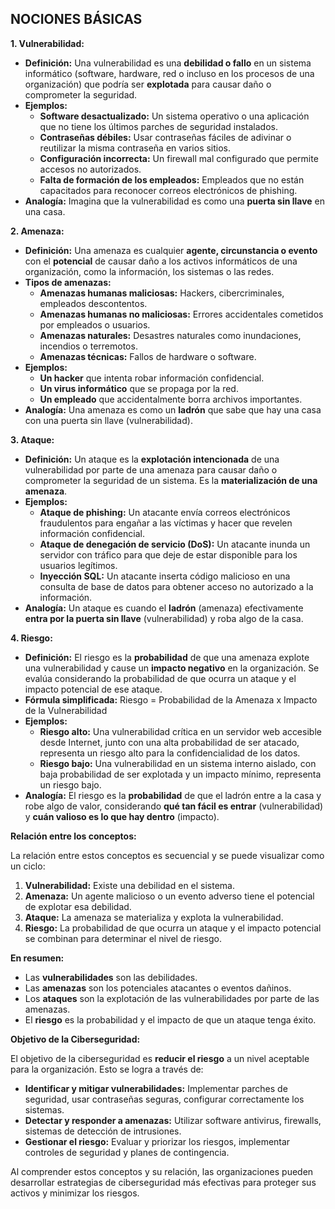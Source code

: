 ##  NOCIONES BÁSICAS

**1. Vulnerabilidad:**

*   **Definición:** Una vulnerabilidad es una **debilidad o fallo** en un sistema informático (software, hardware, red o incluso en los procesos de una organización) que podría ser **explotada** para causar daño o comprometer la seguridad.
*   **Ejemplos:**
    *   **Software desactualizado:** Un sistema operativo o una aplicación que no tiene los últimos parches de seguridad instalados.
    *   **Contraseñas débiles:** Usar contraseñas fáciles de adivinar o reutilizar la misma contraseña en varios sitios.
    *   **Configuración incorrecta:** Un firewall mal configurado que permite accesos no autorizados.
    *   **Falta de formación de los empleados:** Empleados que no están capacitados para reconocer correos electrónicos de phishing.
*   **Analogía:** Imagina que la vulnerabilidad es como una **puerta sin llave** en una casa.

**2. Amenaza:**

*   **Definición:** Una amenaza es cualquier **agente, circunstancia o evento** con el **potencial** de causar daño a los activos informáticos de una organización, como la información, los sistemas o las redes.
*   **Tipos de amenazas:**
    *   **Amenazas humanas maliciosas:** Hackers, cibercriminales, empleados descontentos.
    *   **Amenazas humanas no maliciosas:** Errores accidentales cometidos por empleados o usuarios.
    *   **Amenazas naturales:** Desastres naturales como inundaciones, incendios o terremotos.
    *   **Amenazas técnicas:** Fallos de hardware o software.
*   **Ejemplos:**
    *   **Un hacker** que intenta robar información confidencial.
    *   **Un virus informático** que se propaga por la red.
    *   **Un empleado** que accidentalmente borra archivos importantes.
*   **Analogía:** Una amenaza es como un **ladrón** que sabe que hay una casa con una puerta sin llave (vulnerabilidad).

**3. Ataque:**

*   **Definición:** Un ataque es la **explotación intencionada** de una vulnerabilidad por parte de una amenaza para causar daño o comprometer la seguridad de un sistema. Es la **materialización de una amenaza**.
*   **Ejemplos:**
    *   **Ataque de phishing:** Un atacante envía correos electrónicos fraudulentos para engañar a las víctimas y hacer que revelen información confidencial.
    *   **Ataque de denegación de servicio (DoS):** Un atacante inunda un servidor con tráfico para que deje de estar disponible para los usuarios legítimos.
    *   **Inyección SQL:** Un atacante inserta código malicioso en una consulta de base de datos para obtener acceso no autorizado a la información.
*   **Analogía:** Un ataque es cuando el **ladrón** (amenaza) efectivamente **entra por la puerta sin llave** (vulnerabilidad) y roba algo de la casa.

**4. Riesgo:**

*   **Definición:** El riesgo es la **probabilidad** de que una amenaza explote una vulnerabilidad y cause un **impacto negativo** en la organización. Se evalúa considerando la probabilidad de que ocurra un ataque y el impacto potencial de ese ataque.
*   **Fórmula simplificada:** Riesgo = Probabilidad de la Amenaza x Impacto de la Vulnerabilidad
*   **Ejemplos:**
    *   **Riesgo alto:** Una vulnerabilidad crítica en un servidor web accesible desde Internet, junto con una alta probabilidad de ser atacado, representa un riesgo alto para la confidencialidad de los datos.
    *   **Riesgo bajo:** Una vulnerabilidad en un sistema interno aislado, con baja probabilidad de ser explotada y un impacto mínimo, representa un riesgo bajo.
*   **Analogía:** El riesgo es la **probabilidad** de que el ladrón entre a la casa y robe algo de valor, considerando **qué tan fácil es entrar** (vulnerabilidad) y **cuán valioso es lo que hay dentro** (impacto).

**Relación entre los conceptos:**

La relación entre estos conceptos es secuencial y se puede visualizar como un ciclo:

1. **Vulnerabilidad:** Existe una debilidad en el sistema.
2. **Amenaza:** Un agente malicioso o un evento adverso tiene el potencial de explotar esa debilidad.
3. **Ataque:** La amenaza se materializa y explota la vulnerabilidad.
4. **Riesgo:** La probabilidad de que ocurra un ataque y el impacto potencial se combinan para determinar el nivel de riesgo.

**En resumen:**

*   Las **vulnerabilidades** son las debilidades.
*   Las **amenazas** son los potenciales atacantes o eventos dañinos.
*   Los **ataques** son la explotación de las vulnerabilidades por parte de las amenazas.
*   El **riesgo** es la probabilidad y el impacto de que un ataque tenga éxito.

**Objetivo de la Ciberseguridad:**

El objetivo de la ciberseguridad es **reducir el riesgo** a un nivel aceptable para la organización. Esto se logra a través de:

*   **Identificar y mitigar vulnerabilidades:** Implementar parches de seguridad, usar contraseñas seguras, configurar correctamente los sistemas.
*   **Detectar y responder a amenazas:** Utilizar software antivirus, firewalls, sistemas de detección de intrusiones.
*   **Gestionar el riesgo:** Evaluar y priorizar los riesgos, implementar controles de seguridad y planes de contingencia.

Al comprender estos conceptos y su relación, las organizaciones pueden desarrollar estrategias de ciberseguridad más efectivas para proteger sus activos y minimizar los riesgos. 
